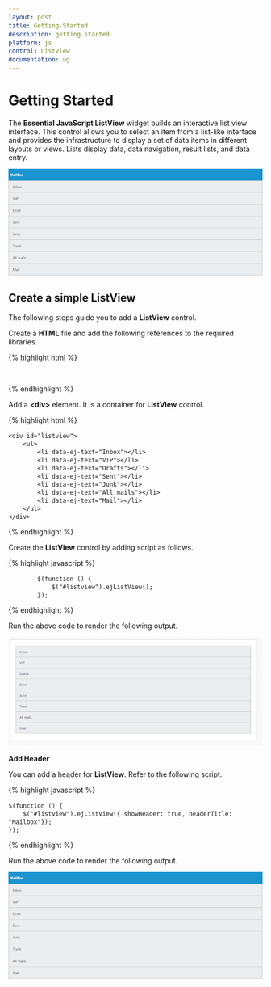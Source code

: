 ```yaml
---
layout: post
title: Getting-Started
description: getting started
platform: js
control: ListView
documentation: ug
---
```


# Getting Started


The **Essential JavaScript ListView** widget builds an interactive list view interface. This control allows you to select an item from a list-like interface and provides the infrastructure to display a set of data items in different layouts or views. Lists display data, data navigation, result lists, and data entry.


![](/js/ListView/Getting-Started_images/Getting-Started_img1.png) 

## Create a simple ListView

The following steps guide you to add a **ListView** control.

Create a **HTML** file and add the following references to the required libraries.



{% highlight html %}


<html>
<head>
<link href="[http://cdn.syncfusion.com/{{ site.releaseversion }}/js/web/flat-azure/ej.web.all.min.css](http://cdn.syncfusion.com/{{ site.releaseversion }}/js/web/flat-azure/ej.web.all.min.css)"rel="stylesheet"/>
<script src="[http://code.jquery.com/jquery-2.0.0.min.js](http://code.jquery.com/jquery-2.0.0.min.js)"></script>
<script src="[http://borismoore.github.io/jsrender/jsrender.min.js](http://borismoore.github.io/jsrender/jsrender.min.js)"></script>
<script src="[http://cdn.syncfusion.com/{{ site.releaseversion }}/js/web/ej.web.all.min.js](http://cdn.syncfusion.com/{{ site.releaseversion }}/js/web/ej.web.all.min.js)"></script>

</head>
<body>
        <!-- Add Listview control template element here -->

</body>
</html>


{% endhighlight %}



Add a **&lt;div&gt;** element. It is a container for **ListView** control.



{% highlight html %}


    <div id="listview">
        <ul>
            <li data-ej-text="Inbox"></li>
            <li data-ej-text="VIP"></li>
            <li data-ej-text="Drafts"></li>
            <li data-ej-text="Sent"></li>
            <li data-ej-text="Junk"></li>
            <li data-ej-text="All mails"></li>
            <li data-ej-text="Mail"></li>
        </ul>
    </div>



{% endhighlight %}



Create the **ListView** control by adding script as follows.



{% highlight javascript %}


            $(function () {
                $("#listview").ejListView();
            });


{% endhighlight %}



Run the above code to render the following output.

![](/js/ListView/Getting-Started_images/Getting-Started_img2.png) 

**Add Header** 

You can add a header for **ListView**. Refer to the following script.



{% highlight javascript %}

    $(function () {
        $("#listview").ejListView({ showHeader: true, headerTitle: "Mailbox"});
    });

{% endhighlight %}



Run the above code to render the following output.

![](/js/ListView/Getting-Started_images/Getting-Started_img3.png) 

